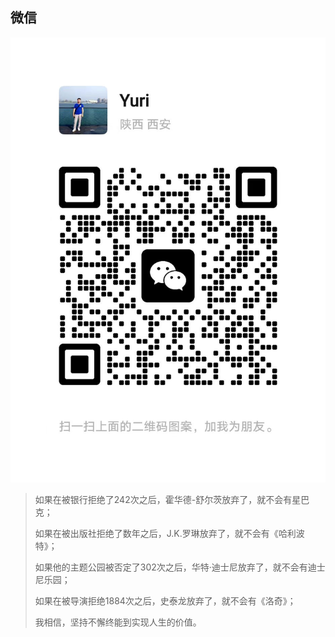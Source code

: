 ## 微信



![](微信图片_20240205141213.png)

>如果在被银行拒绝了242次之后，霍华德-舒尔茨放弃了，就不会有星巴克；
>
>如果在被出版社拒绝了数年之后，J.K.罗琳放弃了，就不会有《哈利波特》；
>
>如果他的主题公园被否定了302次之后，华特·迪士尼放弃了，就不会有迪士尼乐园；
>
>如果在被导演拒绝1884次之后，史泰龙放弃了，就不会有《洛奇》；
>
>我相信，坚持不懈终能到实现人生的价值。

